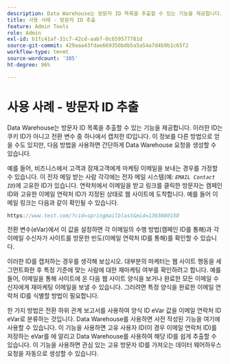 ```yaml
---
description: Data Warehouse는 방문자 ID 목록을 추출할 수 있는 기능을 제공합니다. 이러한 ID는 쿠키 ID가 아니고 전환 변수 중 하나에서 캡처한 ID입니다. 이 정보를 다른 방법으로 얻을 수도 있지만, 다음 방법을 사용하면 간단하게 Data Warehouse 요청을 생성할 수 있습니다.
title: 사용 사례 - 방문자 ID 추출
feature: Admin Tools
role: Admin
exl-id: b1fc41af-31c7-42cd-aab7-0c659577781d
source-git-commit: 429aaa43fdae669350bdb5a5a54a7d4b9b1c65f2
workflow-type: tm+mt
source-wordcount: '385'
ht-degree: 96%

---
```


# 사용 사례 - 방문자 ID 추출

Data Warehouse는 방문자 ID 목록을 추출할 수 있는 기능을 제공합니다. 이러한 ID는 쿠키 ID가 아니고 전환 변수 중 하나에서 캡처한 ID입니다. 이 정보를 다른 방법으로 얻을 수도 있지만, 다음 방법을 사용하면 간단하게 Data Warehouse 요청을 생성할 수 있습니다.

예를 들어, 비즈니스에서 고객과 잠재고객에게 마케팅 이메일을 보내는 경우를 가정할 수 있습니다. 이 전자 메일 받는 사람 각각에는 전자 메일 시스템(예: *`EMAIL Contact ID`*)에 고유한 ID가 있습니다. 연락처에서 이메일을 받고 링크를 클릭한 방문자는 캠페인 ID와 고유한 이메일 연락처 ID가 지정된 상태로 웹 사이트에 도착합니다. 예를 들어 이메일 링크는 다음과 같이 확인될 수 있습니다.

```js
https://www.test.com/?cid=springmailblast&mid=1363660158
```

전환 변수(eVar)에서 이 값을 설정하면 각 이메일의 수행 방법(캠페인 ID를 통해)과 각 이메일 수신자가 사이트를 방문한 빈도(이메일 연락처 ID를 통해)를 확인할 수 있습니다.

이러한 ID를 캡처하는 경우를 생각해 보십시오. 대부분의 마케터는 웹 사이트 행동을 세그먼트화한 후 특정 기준에 맞는 사람에 대한 재마케팅 여부를 확인하려고 합니다. 예를 들어, 이메일을 통해 사이트에 온 다음 웹 사이트 양식을 보거나 완료한 모든 이메일 수신자에게 재마케팅 이메일을 보낼 수 있습니다. 그러려면 특정 양식을 완료한 이메일 연락처 ID를 식별할 방법이 필요합니다.

한 가지 방법은 전환 하위 관계 보고서를 사용하여 양식 ID eVar 값을 이메일 연락처 ID eVar로 분류하는 것입니다. Data Warehouse를 사용하면 사전 작성된 기능을 여기에 사용할 수 있습니다. 이 기능을 사용하면 고유 사용자 ID(이 경우 이메일 연락처 ID)를 저장하는 eVar를 에 알리고 Data Warehouse를 사용하여 해당 ID를 쉽게 추출할 수 있습니다. 이 기능을 사용하면 관심 있는 고유 방문자 ID를 가져오는 데이터 웨어하우스 요청을 자동으로 생성할 수 있습니다.
